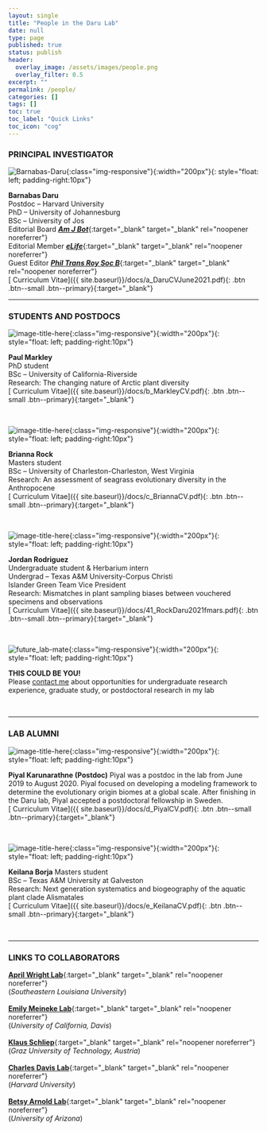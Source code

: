 ```yaml
---
layout: single
title: "People in the Daru Lab"
date: null
type: page
published: true
status: publish
header:
  overlay_image: /assets/images/people.png
  overlay_filter: 0.5
excerpt: ""
permalink: /people/
categories: []
tags: []
toc: true
toc_label: "Quick Links"
toc_icon: "cog"
---
```


### PRINCIPAL INVESTIGATOR

![Barnabas-Daru](/assets/images/barnabas.jpg){:class="img-responsive"}{:width="200px"}{: style="float: left; padding-right:10px"}

**Barnabas Daru**   
Postdoc – Harvard University<br>
PhD – University of Johannesburg<br>
BSc – University of Jos<br>
Editorial Board [**_Am J Bot_**](https://bsapubs.onlinelibrary.wiley.com/hub/journal/15372197/homepage/editorialboard){:target="_blank" target="_blank" rel="noopener noreferrer"}<br>
Editorial Member [**_eLife_**](https://elifesciences.org/about/people/ecology){:target="_blank" target="_blank" rel="noopener noreferrer"}<br>
Guest Editor [**_Phil Trans Roy Soc B_**](http://rstb.royalsocietypublishing.org/content/374/1763){:target="_blank" target="_blank" rel="noopener noreferrer"}<br>
[<i class="fa fa-download" aria-hidden="true"></i> Curriculum Vitae]({{ site.baseurl}}/docs/a_DaruCVJune2021.pdf){: .btn .btn--small .btn--primary}{:target="_blank"}

---
### STUDENTS AND POSTDOCS

![image-title-here](/images/paul.jpg){:class="img-responsive"}{:width="200px"}{: style="float: left; padding-right:10px"}

**Paul Markley**   
PhD student   
BSc – University of California-Riverside   
Research: The changing nature of Arctic plant diversity<br>
[<i class="fa fa-download" aria-hidden="true"></i> Curriculum Vitae]({{ site.baseurl}}/docs/b_MarkleyCV.pdf){: .btn .btn--small .btn--primary}{:target="_blank"}

<br clear="left"/>

![image-title-here](/images/brianna.jpg){:class="img-responsive"}{:width="200px"}{: style="float: left; padding-right:10px"}

**Brianna Rock**   
Masters student   
BSc – University of Charleston-Charleston, West Virginia   
Research: An assessment of seagrass evolutionary diversity in the Anthropocene<br>
[<i class="fa fa-download" aria-hidden="true"></i> Curriculum Vitae]({{ site.baseurl}}/docs/c_BriannaCV.pdf){: .btn .btn--small .btn--primary}{:target="_blank"} 

<br clear="left"/>

![image-title-here](/images/jordan.jpg){:class="img-responsive"}{:width="200px"}{: style="float: left; padding-right:10px"}

**Jordan Rodriguez**   
Undergraduate student & Herbarium intern<br>
Undergrad – Texas A&M University-Corpus Christi   
Islander Green Team Vice President   
Research: Mismatches in plant sampling biases between vouchered specimens and observations<br>
[<i class="fa fa-download" aria-hidden="true"></i> Curriculum Vitae]({{ site.baseurl}}/docs/41_RockDaru2021fmars.pdf){: .btn .btn--small .btn--primary}{:target="_blank"}

<br clear="left"/>

![future_lab-mate](/images/you.jpg){:class="img-responsive"}{:width="200px"}{: style="float: left; padding-right:10px"}

**THIS COULD BE YOU!**   
Please <a target="_blank" rel="noopener noreferrer" href = "mailto: barnabas.daru@tamucc.edu">contact me</a> about opportunities for undergraduate research experience, graduate study, or postdoctoral research in my lab<br> 

<br clear="left"/>

---
### LAB ALUMNI

![image-title-here](/images/piyal.jpg){:class="img-responsive"}{:width="200px"}{: style="float: left; padding-right:10px"}

**Piyal Karunarathne (Postdoc)**
Piyal was a postdoc in the lab from June 2019 to August 2020. Piyal focused on developing a modeling framework to determine the evolutionary origin biomes at a global scale. After finishing in the Daru lab, Piyal accepted a postdoctoral fellowship in Sweden.<br>
[<i class="fa fa-download" aria-hidden="true"></i> Curriculum Vitae]({{ site.baseurl}}/docs/d_PiyalCV.pdf){: .btn .btn--small .btn--primary}{:target="_blank"}

<br clear="left"/>

![image-title-here](/images/keilana.jpg){:class="img-responsive"}{:width="200px"}{: style="float: left; padding-right:10px"}

**Keilana Borja**
Masters student\
BSc – Texas A&M University at Galveston   
Research: Next generation systematics and biogeography of the aquatic plant clade Alismatales<br>
[<i class="fa fa-download" aria-hidden="true"></i> Curriculum Vitae]({{ site.baseurl}}/docs/e_KeilanaCV.pdf){: .btn .btn--small .btn--primary}{:target="_blank"}

<br clear="left"/>

---
### LINKS TO COLLABORATORS

[**April Wright Lab**](https://paleantology.com/){:target="_blank" target="_blank" rel="noopener noreferrer"}<br>
(_Southeastern Louisiana University_)<br>
<br>
[**Emily Meineke Lab**](https://emilykmeineke.com/){:target="_blank" target="_blank" rel="noopener noreferrer"}<br>
(_University of California, Davis_)<br>
<br>
[**Klaus Schliep**](https://kschliep.netlify.app/){:target="_blank" target="_blank" rel="noopener noreferrer"}<br>
(_Graz University of Technology, Austria_)<br>
<br>
[**Charles Davis Lab**](https://davislab.oeb.harvard.edu/){:target="_blank" target="_blank" rel="noopener noreferrer"}<br>
(_Harvard University_)<br>
<br>
[**Betsy Arnold Lab**](http://www.arnoldlab.net/){:target="_blank" target="_blank" rel="noopener noreferrer"}<br>
(_University of Arizona_)<br>

